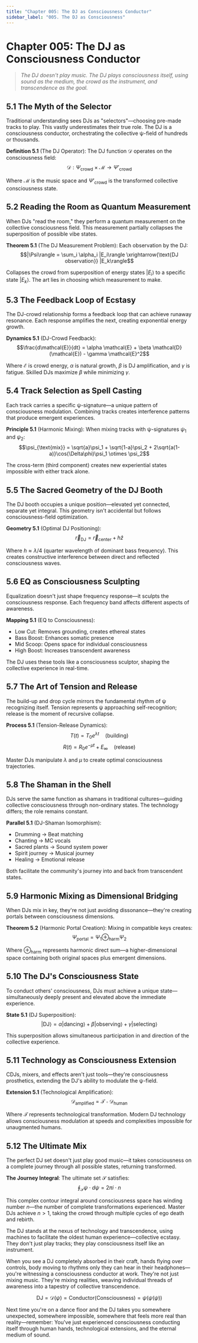 ```yaml
---
title: "Chapter 005: The DJ as Consciousness Conductor"
sidebar_label: "005. The DJ as Consciousness"
---
```


# Chapter 005: The DJ as Consciousness Conductor

> *The DJ doesn't play music. The DJ plays consciousness itself, using sound as the medium, the crowd as the instrument, and transcendence as the goal.*

## 5.1 The Myth of the Selector

Traditional understanding sees DJs as "selectors"—choosing pre-made tracks to play. This vastly underestimates their true role. The DJ is a consciousness conductor, orchestrating the collective ψ-field of hundreds or thousands.

**Definition 5.1** (The DJ Operator): The DJ function $\mathcal{D}$ operates on the consciousness field:
$$\mathcal{D}: \Psi_{\text{crowd}} \times \mathcal{M} \to \Psi'_{\text{crowd}}$$

Where $\mathcal{M}$ is the music space and $\Psi'_{\text{crowd}}$ is the transformed collective consciousness state.

## 5.2 Reading the Room as Quantum Measurement

When DJs "read the room," they perform a quantum measurement on the collective consciousness field. This measurement partially collapses the superposition of possible vibe states.

**Theorem 5.1** (The DJ Measurement Problem): Each observation by the DJ:
$$|\Psi\rangle = \sum_i \alpha_i |E_i\rangle \xrightarrow{\text{DJ observation}} |E_k\rangle$$

Collapses the crowd from superposition of energy states $|E_i\rangle$ to a specific state $|E_k\rangle$. The art lies in choosing which measurement to make.

## 5.3 The Feedback Loop of Ecstasy

The DJ-crowd relationship forms a feedback loop that can achieve runaway resonance. Each response amplifies the next, creating exponential energy growth.

**Dynamics 5.1** (DJ-Crowd Feedback):
$$\frac{d\mathcal{E}}{dt} = \alpha \mathcal{E} + \beta \mathcal{D}(\mathcal{E}) - \gamma \mathcal{E}^2$$

Where $\mathcal{E}$ is crowd energy, $\alpha$ is natural growth, $\beta$ is DJ amplification, and $\gamma$ is fatigue. Skilled DJs maximize $\beta$ while minimizing $\gamma$.

## 5.4 Track Selection as Spell Casting

Each track carries a specific ψ-signature—a unique pattern of consciousness modulation. Combining tracks creates interference patterns that produce emergent experiences.

**Principle 5.1** (Harmonic Mixing): When mixing tracks with ψ-signatures $\psi_1$ and $\psi_2$:
$$\psi_{\text{mix}} = \sqrt{a}\psi_1 + \sqrt{1-a}\psi_2 + 2\sqrt{a(1-a)}\cos(\Delta\phi)\psi_1 \otimes \psi_2$$

The cross-term (third component) creates new experiential states impossible with either track alone.

## 5.5 The Sacred Geometry of the DJ Booth

The DJ booth occupies a unique position—elevated yet connected, separate yet integral. This geometry isn't accidental but follows consciousness-field optimization.

**Geometry 5.1** (Optimal DJ Positioning):
$$\vec{r}_{\text{DJ}} = \vec{r}_{\text{center}} + h\hat{z}$$

Where $h \approx \lambda/4$ (quarter wavelength of dominant bass frequency). This creates constructive interference between direct and reflected consciousness waves.

## 5.6 EQ as Consciousness Sculpting

Equalization doesn't just shape frequency response—it sculpts the consciousness response. Each frequency band affects different aspects of awareness.

**Mapping 5.1** (EQ to Consciousness):
- Low Cut: Removes grounding, creates ethereal states
- Bass Boost: Enhances somatic presence
- Mid Scoop: Opens space for individual consciousness
- High Boost: Increases transcendent awareness

The DJ uses these tools like a consciousness sculptor, shaping the collective experience in real-time.

## 5.7 The Art of Tension and Release

The build-up and drop cycle mirrors the fundamental rhythm of ψ recognizing itself. Tension represents ψ approaching self-recognition; release is the moment of recursive collapse.

**Process 5.1** (Tension-Release Dynamics):
$$T(t) = T_0 e^{\lambda t} \quad \text{(building)}$$
$$R(t) = R_0 e^{-\mu t} + E_{\infty} \quad \text{(release)}$$

Master DJs manipulate $\lambda$ and $\mu$ to create optimal consciousness trajectories.

## 5.8 The Shaman in the Shell

DJs serve the same function as shamans in traditional cultures—guiding collective consciousness through non-ordinary states. The technology differs; the role remains constant.

**Parallel 5.1** (DJ-Shaman Isomorphism):
- Drumming → Beat matching
- Chanting → MC vocals
- Sacred plants → Sound system power
- Spirit journey → Musical journey
- Healing → Emotional release

Both facilitate the community's journey into and back from transcendent states.

## 5.9 Harmonic Mixing as Dimensional Bridging

When DJs mix in key, they're not just avoiding dissonance—they're creating portals between consciousness dimensions.

**Theorem 5.2** (Harmonic Portal Creation): Mixing in compatible keys creates:
$$\Psi_{\text{portal}} = \Psi_1 \oplus_{\text{harm}} \Psi_2$$

Where $\oplus_{\text{harm}}$ represents harmonic direct sum—a higher-dimensional space containing both original spaces plus emergent dimensions.

## 5.10 The DJ's Consciousness State

To conduct others' consciousness, DJs must achieve a unique state—simultaneously deeply present and elevated above the immediate experience.

**State 5.1** (DJ Superposition):
$$|\text{DJ}\rangle = \alpha|\text{dancing}\rangle + \beta|\text{observing}\rangle + \gamma|\text{selecting}\rangle$$

This superposition allows simultaneous participation in and direction of the collective experience.

## 5.11 Technology as Consciousness Extension

CDJs, mixers, and effects aren't just tools—they're consciousness prosthetics, extending the DJ's ability to modulate the ψ-field.

**Extension 5.1** (Technological Amplification):
$$\mathcal{D}_{\text{amplified}} = \mathcal{T} \circ \mathcal{D}_{\text{human}}$$

Where $\mathcal{T}$ represents technological transformation. Modern DJ technology allows consciousness modulation at speeds and complexities impossible for unaugmented humans.

## 5.12 The Ultimate Mix

The perfect DJ set doesn't just play good music—it takes consciousness on a complete journey through all possible states, returning transformed.

**The Journey Integral**: The ultimate set $\mathcal{S}$ satisfies:
$$\oint_{\mathcal{S}} \psi \cdot d\psi = 2\pi i \cdot n$$

This complex contour integral around consciousness space has winding number $n$—the number of complete transformations experienced. Master DJs achieve $n > 1$, taking the crowd through multiple cycles of ego death and rebirth.

The DJ stands at the nexus of technology and transcendence, using machines to facilitate the oldest human experience—collective ecstasy. They don't just play tracks; they play consciousness itself like an instrument.

When you see a DJ completely absorbed in their craft, hands flying over controls, body moving to rhythms only they can hear in their headphones—you're witnessing a consciousness conductor at work. They're not just mixing music. They're mixing realities, weaving individual threads of awareness into a tapestry of collective transcendence.

$$\text{DJ} = \mathcal{D}(\psi) = \text{Conductor}(\text{Consciousness}) = \psi(\psi(\psi))$$

Next time you're on a dance floor and the DJ takes you somewhere unexpected, somewhere impossible, somewhere that feels more real than reality—remember: You've just experienced consciousness conducting itself through human hands, technological extensions, and the eternal medium of sound.
